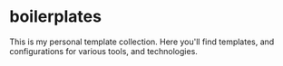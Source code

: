 # boilerplates
This is my personal template collection. Here you'll find templates, and configurations for various tools, and technologies. 
